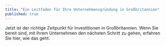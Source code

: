 ```yaml
---
title: "Ein Leitfaden für Ihre Unternehmensgründung in Großbritannien"
published: true
---
```


Jetzt ist der richtige Zeitpunkt für Investitionen in Großbritannien. Wenn Sie bereit sind, mit Ihrem Unternehmen den nächsten Schritt zu gehen, erfahren Sie hier, wie das geht.
